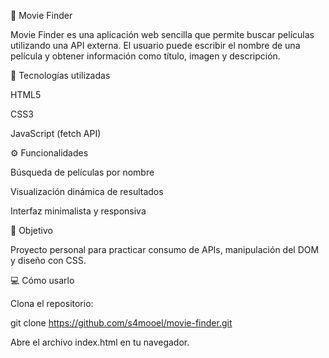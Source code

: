 🧩 Movie Finder

Movie Finder es una aplicación web sencilla que permite buscar películas utilizando una API externa.
El usuario puede escribir el nombre de una película y obtener información como título, imagen y descripción.

🚀 Tecnologías utilizadas

HTML5

CSS3

JavaScript (fetch API)

⚙️ Funcionalidades

Búsqueda de películas por nombre

Visualización dinámica de resultados

Interfaz minimalista y responsiva

🧠 Objetivo

Proyecto personal para practicar consumo de APIs, manipulación del DOM y diseño con CSS.

💻 Cómo usarlo

Clona el repositorio:

git clone https://github.com/s4mooel/movie-finder.git


Abre el archivo index.html en tu navegador.
